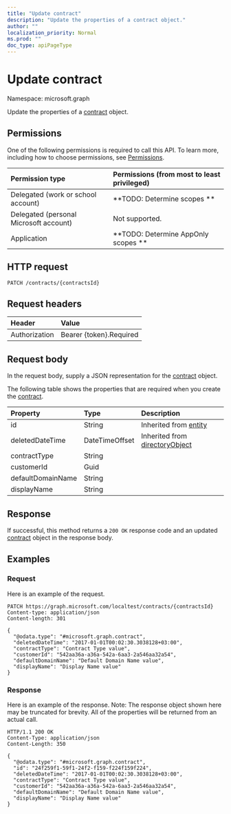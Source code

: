 ```yaml
---
title: "Update contract"
description: "Update the properties of a contract object."
author: ""
localization_priority: Normal
ms.prod: ""
doc_type: apiPageType
---
```


# Update contract

Namespace: microsoft.graph

Update the properties of a [contract](../resources/contract.md) object.

## Permissions
One of the following permissions is required to call this API. To learn more, including how to choose permissions, see [Permissions](/concepts/permissions-reference.md).

|Permission type|Permissions (from most to least privileged)|
|:---|:---|
|Delegated (work or school account)|**TODO: Determine scopes **|
|Delegated (personal Microsoft account)|Not supported.|
|Application|**TODO: Determine AppOnly scopes **|

## HTTP request
<!-- {
  "blockType": "ignored"
}
-->
``` http
PATCH /contracts/{contractsId}
```

## Request headers
|Header|Value|
|:---|:---|
|Authorization|Bearer {token}.Required|

## Request body
In the request body, supply a JSON representation for the [contract](../resources/contract.md) object.

The following table shows the properties that are required when you create the [contract](../resources/contract.md).

|Property|Type|Description|
|:---|:---|:---|
|id|String| Inherited from [entity](../resources/entity.md)|
|deletedDateTime|DateTimeOffset| Inherited from [directoryObject](../resources/directoryobject.md)|
|contractType|String||
|customerId|Guid||
|defaultDomainName|String||
|displayName|String||



## Response
If successful, this method returns a `200 OK` response code and an updated [contract](../resources/contract.md) object in the response body.

## Examples

### Request
Here is an example of the request.
<!-- {
  "blockType": "request",
  "name": "update_contract"
}
-->
``` http
PATCH https://graph.microsoft.com/localtest/contracts/{contractsId}
Content-type: application/json
Content-length: 301

{
  "@odata.type": "#microsoft.graph.contract",
  "deletedDateTime": "2017-01-01T00:02:30.3038128+03:00",
  "contractType": "Contract Type value",
  "customerId": "542aa36a-a36a-542a-6aa3-2a546aa32a54",
  "defaultDomainName": "Default Domain Name value",
  "displayName": "Display Name value"
}
```

### Response
Here is an example of the response. Note: The response object shown here may be truncated for brevity. All of the properties will be returned from an actual call.
<!-- {
  "blockType": "response",
  "truncated": true
}
-->
``` http
HTTP/1.1 200 OK
Content-Type: application/json
Content-Length: 350

{
  "@odata.type": "#microsoft.graph.contract",
  "id": "24f259f1-59f1-24f2-f159-f224f159f224",
  "deletedDateTime": "2017-01-01T00:02:30.3038128+03:00",
  "contractType": "Contract Type value",
  "customerId": "542aa36a-a36a-542a-6aa3-2a546aa32a54",
  "defaultDomainName": "Default Domain Name value",
  "displayName": "Display Name value"
}
```

